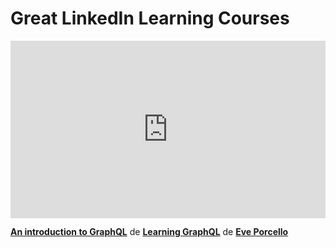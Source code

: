 <h1>Great LinkedIn Learning Courses </h1>

<div style="position:relative;height:0;padding-bottom:56.25%"><iframe width="640" height="360" src="https://www.linkedin.com/learning/embed/learning-graphql-11292553/an-introduction-to-graphql?autoplay=false&claim=AQFpCpRqCGM0PgAAAYLsvLLEklvYn085k-YwVl3KO2YWcUgqwqYBBWe01n0is98iNLUbLVtE8QM9Wd13WAI3k_YJkr9GaZbWhlK6omxLHqZGl7_Qln4lGS-VDGjrJofSK5tTkEA5ttClxIndNItRzfcFX5Ey1U_H_aPqAdEIvSgGd879C-obhxL63QPd7n7p-iwUX7JuSb2t20NR-RwMksuTjAhJXr1gwEEWUAxbqDFyNu-fWEROPOHIUj4FMISj9mWS1Iy_QLbyCUxLDsM3fKurFHLUKCvgFRVLtMWkInol0BOVwNDTUwdVTxSEx_s5vuWhmwIH5SonohHIePjGKqWCRMkFxXaTn_DzG8jynSe22kmgZhoIEsQj9x_ueZlH79s3JSVV47U8UwZiTlRGnGM-j7vfivYmbLTne13sPdL7Efhbex0fqbS1T7QXf1ubiZaZXGUgJ3tUxPou9VUiJ_2svwig5oVwQroCE1GNx0ljXNHD1FqKYLXcHx5HeU_hq8nzEIxOz38_eUQjtCAetxklJBXGJH9FHOKe-ia60RJMniJ6aL2xpWanPqfT2PQ3JtQzb4XtgIS5xDiPxpQv0Q3Dj9E_HjJpDT6NtiI1BTdIGRm1TyKkhn2zEz1BoJykv1w6OoXv-Ad3l1nZJj4XS4w1RWD1TJohdkhSl1TG2P7dHAJDfcYSqVp0nF989KIDFl65VxjvwDYbDRs0NYZt11jwMSVU4TK9w_64_5Y9n-0qk60gZTzCSaliPkVXNPP-DDjBB58YvYCMKRlBubSwYfWgpQclM4BgSQr_PWMs1R5j1w07Te_08lWNjK1WdMsqfA3zmSSkgfzPWACQhP5YruJAxtJY7FoQNnmJ1WxtVmVUZJt4VqMhX9UXwAlUGMbu8LnanHphMykS9Izk3eCW__jG1nY0wjMsgt0SWrc1VAanbA-YcvBQaNrFHh1liZsi6pdG_BiC9IBjfCXljhTw5VaRq8SFgtKJRFeb_k0-CHQjB7y3TaPGzkhwrCiRWuq8xcb5vq5Eh7jhSKjBhReB_K3KPvkX8pqj5zdjVS20twjHdBkBm7jT9s087Af6yVwI0kmofqaPkWW7cdTz5mIsf8B5AwQXyN9GyKHDuGdSmPXnd_D0DWQ1r-3tn6SzmkZYh-OBa4QblM29Jxpa9GWdVkh8192yL7oyQGxM&lipi=urn%3Ali%3Apage%3Ad_learning_content%3BRCsqjVprQqyQVAc1W234ww%3D%3D&licu" mozallowfullscreen="true" webkitallowfullscreen="true" allowfullscreen="true" frameborder="0" style="position:absolute;width:100%;height:100%;left:0"></iframe></div><p><strong><a href="https://www.linkedin.com/learning/learning-graphql-11292553/an-introduction-to-graphql?trk=embed_lil">An introduction to GraphQL</a></strong> de <strong><a href="https://www.linkedin.com/learning/learning-graphql-11292553?trk=embed_lil">Learning GraphQL</a></strong> de <strong><a href="https://www.linkedin.com/learning/instructors/eve-porcello?trk=embed_lil">Eve Porcello</a></strong></p>
